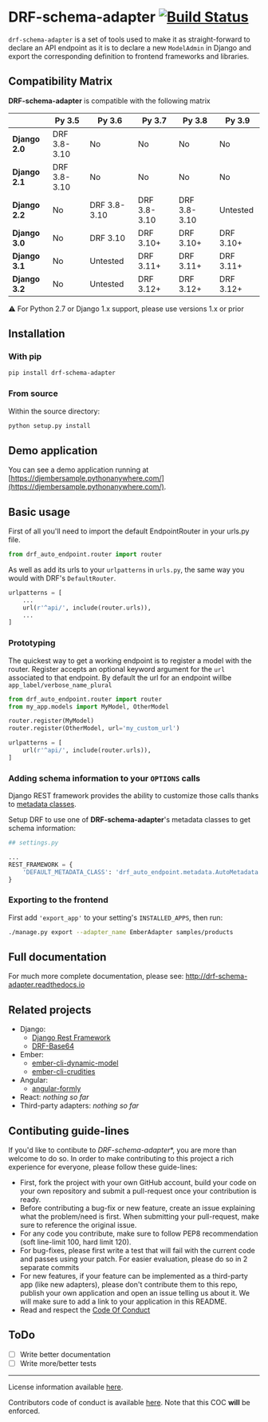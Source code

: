 # DRF-schema-adapter [![Build Status](https://travis-ci.org/drf-forms/drf-schema-adapter.svg?branch=master)](https://travis-ci.org/drf-forms/drf-schema-adapter)

`drf-schema-adapter` is a set of tools used to make it as straight-forward to declare an API endpoint
as it is to declare a new `ModelAdmin` in Django and export the corresponding definition to frontend
frameworks and libraries.

## Compatibility Matrix

**DRF-schema-adapter** is compatible with the following matrix

|                 | Py 3.5       | Py 3.6       | Py 3.7       | Py 3.8       | Py 3.9       |
| --------------- | ------------ | ------------ | ------------ | ------------ | ------------ |
| **Django 2.0**  | DRF 3.8-3.10 | No           | No           | No           | No           |
| **Django 2.1**  | DRF 3.8-3.10 | No           | No           | No           | No           |
| **Django 2.2**  | No           | DRF 3.8-3.10 | DRF 3.8-3.10 | DRF 3.8-3.10 | Untested     |
| **Django 3.0**  | No           | DRF 3.10     | DRF 3.10+    | DRF 3.10+    | DRF 3.10+    |
| **Django 3.1**  | No           | Untested     | DRF 3.11+    | DRF 3.11+    | DRF 3.11+    |
| **Django 3.2**  | No           | Untested     | DRF 3.12+    | DRF 3.12+    | DRF 3.12+    |

:warning: For Python 2.7 or Django 1.x support, please use versions 1.x or prior

## Installation

### With pip

```bash
pip install drf-schema-adapter
```

### From source

Within the source directory:

```bash
python setup.py install
```


## Demo application

You can see a demo application running at
[https://djembersample.pythonanywhere.com/](https://djembersample.pythonanywhere.com/).

## Basic usage

First of all you'll need to import the default EndpointRouter in your urls.py file.

```python
from drf_auto_endpoint.router import router
```

As well as add its urls to your `urlpatterns` in `urls.py`, the same way you would with DRF's
`DefaultRouter`.

```python
urlpatterns = [
    ...
    url(r'^api/', include(router.urls)),
    ...
]
```

### Prototyping

The quickest way to get a working endpoint is to register a model with the router. Register accepts
an optional keyword argument for the `url` associated to that endpoint. By default the url for an
endpoint willbe `app_label/verbose_name_plural`

```python
from drf_auto_endpoint.router import router
from my_app.models import MyModel, OtherModel

router.register(MyModel)
router.register(OtherModel, url='my_custom_url')

urlpatterns = [
    url(r'^api/', include(router.urls)),
]
```

### Adding schema information to your `OPTIONS` calls

Django REST framework provides the ability to customize those calls thanks to
[metadata classes](http://www.django-rest-framework.org/api-guide/metadata/).

Setup DRF to use one of **DRF-schema-adapter**'s metadata classes to get schema information:

```python
## settings.py

...
REST_FRAMEWORK = {
    'DEFAULT_METADATA_CLASS': 'drf_auto_endpoint.metadata.AutoMetadata',
}
```


### Exporting to the frontend

First add `'export_app'` to your setting's `INSTALLED_APPS`, then run:

```bash
./manage.py export --adapter_name EmberAdapter samples/products
```

## Full documentation

For much more complete documentation, please see: http://drf-schema-adapter.readthedocs.io

## Related projects

- Django:
  - [Django Rest Framework](http://www.django-rest-framework.org/)
  - [DRF-Base64](https://bitbucket.org/levit_scs/drf_base64)
- Ember:
  - [ember-cli-dynamic-model](https://bitbucket.org/levit_scs/ember-cli-dynamic-model)
  - [ember-cli-crudities](https://bitbucket.org/levit_scs/ember-cli-crudities)
- Angular:
  - [angular-formly](http://angular-formly.com/)
- React:
  _nothing so far_
- Third-party adapters:
  _nothing so far_

## Contibuting guide-lines

If you'd like to contibute to *DRF-schema-adapter**, you are more than welcome to do so. In order to
make contributing to this project a rich experience for everyone, please follow these guide-lines:

- First, fork the project with your own GitHub account, build your code on your own repository and
submit a pull-request once your contribution is ready.
- Before contributing a bug-fix or new feature, create an issue explaining what the problem/need is
first. When submitting your pull-request, make sure to reference the original issue.
- For any code you contribute, make sure to follow PEP8 recommendation (soft line-limit 100, hard
limit 120).
- For bug-fixes, please first write a test that will fail with the current code and passes using your
patch. For easier evaluation, please do so in 2 separate commits
- For new features, if your feature can be implemented as a third-party app (like new adapters), please
don't contribute them to this repo, publish your own application and open an issue telling us about it.
We will make sure to add a link to your application in this README.
- Read and respect the [Code Of Conduct](./COC.md)

## ToDo

- [ ] Write better documentation
- [ ] Write more/better tests

---

License information available [here](LICENSE.md).

Contributors code of conduct is available [here](COC.md). Note that this COC **will** be enforced.
